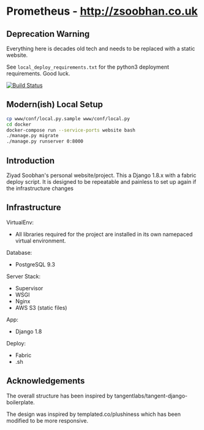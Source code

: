 Prometheus - http://zsoobhan.co.uk
==================================

Deprecation Warning
-------------------

Everything here is decades old tech and needs to be replaced with a static website.

See `local_deploy_requirements.txt` for the python3 deployment requirements. Good luck.

[![Build Status](https://travis-ci.org/zsoobhan/prometheus.svg?branch=master)](https://travis-ci.org/zsoobhan/prometheus)

Modern(ish) Local Setup
-----------------------

```bash
cp www/conf/local.py.sample www/conf/local.py
cd docker
docker-compose run --service-ports website bash
./manage.py migrate
./manage.py runserver 0:8000
```

Introduction
------------
Ziyad Soobhan's personal website/project.
This a Django 1.8.x with a fabric deploy script. It is designed to be
repeatable and painless to set up again if the infrastructure changes


Infrastructure
--------------
VirtualEnv:

  - All libraries required for the project are installed in its own namepaced
    virtual environment.

Database:

  - PostgreSQL 9.3

Server Stack:

  - Supervisor
  - WSGI
  - Nginx
  - AWS S3 (static files)

App:

  - Django 1.8

Deploy:

  - Fabric
  - .sh


Acknowledgements
----------------
The overall structure has been inspired by tangentlabs/tangent-django-boilerplate.

The design was inspired by templated.co/plushiness which has been modified to
be more responsive.
